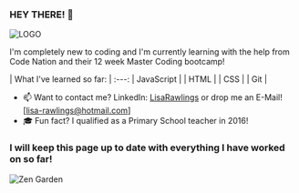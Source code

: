 ### HEY THERE! 👋

![LOGO](https://github.com/lisarawlings/lisarawlings/issues/1#issue-794110262)

<!-- **lisarawlings/lisarawlings** is a ✨ _special_ ✨ repository because its `README.md` (this file) appears on your GitHub profile. -->

I'm completely new to coding and I'm currently learning with the help from Code Nation and their 12 week Master Coding bootcamp!

| What I've learned so far: |
:---:
| JavaScript |
| HTML |
| CSS |
| Git |

- 📫 Want to contact me? LinkedIn: [LisaRawlings](https://www.linkedin.com/in/lisa-rawlings-115448204) or drop me an E-Mail! [lisa-rawlings@hotmail.com]
- 🎓 Fun fact? I qualified as a Primary School teacher in 2016!

### I will keep this page up to date with everything I have worked on so far!

![Zen Garden](https://www.youtube.com/embed/ZvfIiHYLsr0)
 
 
